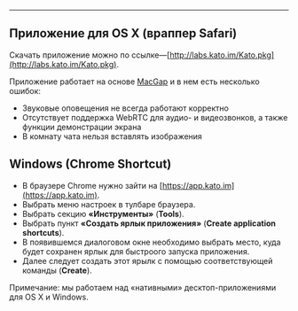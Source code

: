 ***

## Приложение для OS X (враппер Safari)

Скачать приложение можно по ссылке—[http://labs.kato.im/Kato.pkg](http://labs.kato.im/Kato.pkg).

Приложение работает на основе [MacGap](https://github.com/MacGapProject/MacGap1) и в нем есть несколько ошибок:

- Звуковые оповещения не всегда работают корректно
- Отсутствует поддержка WebRTC для аудио- и видеозвонков, а также функции демонстрации экрана
- В комнату чата нельзя вставлять изображения

## Windows (Chrome Shortcut)

 - В браузере Chrome нужно зайти на [https://app.kato.im](https://app.kato.im).
 - Выбрать меню настроек в тулбаре браузера.
 - Выбрать секцию **«Инструменты»** (**Tools**).
 - Выбрать пункт **«Создать ярлык приложения»** (**Create application shortcuts**).
 - В появившемся диалоговом окне необходимо выбрать место, куда будет сохранен ярлык для быстроого запуска приложения. 
 - Далее следует создать этот ярылк с помощью соответствующей команды (**Create**).

Примечание: мы работаем над «нативными» десктоп-приложениями для OS X и Windows. 
